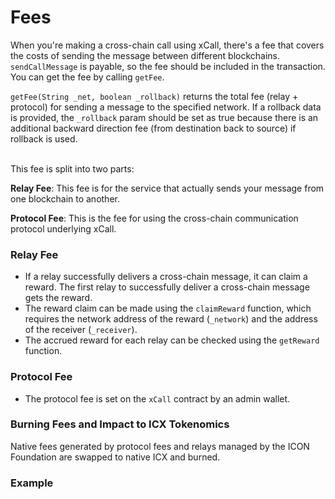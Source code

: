 # Fees

When you're making a cross-chain call using xCall, there's a fee that covers the costs of sending the message between different blockchains. `sendCallMessage` is payable, so the fee should be included in the transaction. You can get the fee by calling `getFee`.

`getFee(String _net, boolean _rollback)` returns the total fee (relay + protocol) for sending a message to the specified network. If a rollback data is provided, the `_rollback` param should be set as true because there is an additional backward direction fee (from destination back to source) if rollback is used.

\
This fee is split into two parts:

**Relay Fee**: This fee is for the service that actually sends your message from one blockchain to another.&#x20;

**Protocol Fee**: This is the fee for using the cross-chain communication protocol underlying xCall.

### Relay Fee

* If a relay successfully delivers a cross-chain message, it can claim a reward. The first relay to successfully deliver a cross-chain message gets the reward.
* The reward claim can be made using the `claimReward` function, which requires the network address of the reward (`_network`) and the address of the receiver (`_receiver`).
* The accrued reward for each relay can be checked using the `getReward` function.

### Protocol Fee

* The protocol fee is set on the `xCall` contract by an admin wallet.

### Burning Fees and Impact to ICX Tokenomics

Native fees generated by protocol fees and relays managed by the ICON Foundation are swapped to native ICX and burned.

### Example
